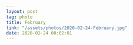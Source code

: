 ```yaml
---
layout: post
tag: photo
title: February
link: "/assets/photos/2020-02-24-February.jpg"
date: 2020-02-24 00:02:01
---
```

